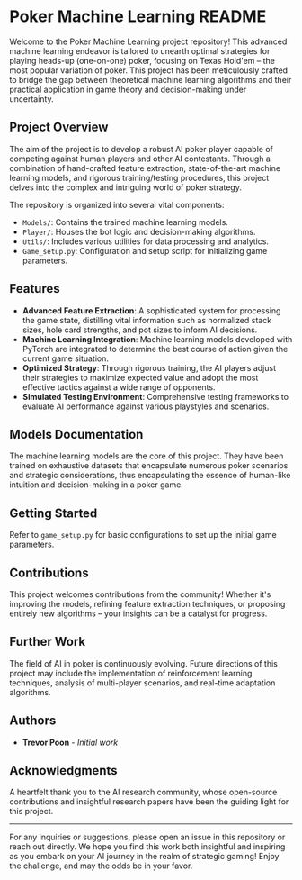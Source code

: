 # Poker Machine Learning README

Welcome to the Poker Machine Learning project repository! This advanced machine learning endeavor is tailored to unearth optimal strategies for playing heads-up (one-on-one) poker, focusing on Texas Hold'em – the most popular variation of poker. This project has been meticulously crafted to bridge the gap between theoretical machine learning algorithms and their practical application in game theory and decision-making under uncertainty.

## Project Overview

The aim of the project is to develop a robust AI poker player capable of competing against human players and other AI contestants. Through a combination of hand-crafted feature extraction, state-of-the-art machine learning models, and rigorous training/testing procedures, this project delves into the complex and intriguing world of poker strategy.

The repository is organized into several vital components:

- `Models/`: Contains the trained machine learning models.
- `Player/`: Houses the bot logic and decision-making algorithms.
- `Utils/`: Includes various utilities for data processing and analytics.
- `Game_setup.py`: Configuration and setup script for initializing game parameters.

## Features

- **Advanced Feature Extraction**: A sophisticated system for processing the game state, distilling vital information such as normalized stack sizes, hole card strengths, and pot sizes to inform AI decisions.
- **Machine Learning Integration**: Machine learning models developed with PyTorch are integrated to determine the best course of action given the current game situation.
- **Optimized Strategy**: Through rigorous training, the AI players adjust their strategies to maximize expected value and adopt the most effective tactics against a wide range of opponents.
- **Simulated Testing Environment**: Comprehensive testing frameworks to evaluate AI performance against various playstyles and scenarios.
  
## Models Documentation

The machine learning models are the core of this project. They have been trained on exhaustive datasets that encapsulate numerous poker scenarios and strategic considerations, thus encapsulating the essence of human-like intuition and decision-making in a poker game.

## Getting Started

Refer to `game_setup.py` for basic configurations to set up the initial game parameters.


## Contributions

This project welcomes contributions from the community! Whether it's improving the models, refining feature extraction techniques, or proposing entirely new algorithms – your insights can be a catalyst for progress.

## Further Work

The field of AI in poker is continuously evolving. Future directions of this project may include the implementation of reinforcement learning techniques, analysis of multi-player scenarios, and real-time adaptation algorithms.

## Authors

- **Trevor Poon** - _Initial work_

## Acknowledgments

A heartfelt thank you to the AI research community, whose open-source contributions and insightful research papers have been the guiding light for this project.

---

For any inquiries or suggestions, please open an issue in this repository or reach out directly. We hope you find this work both insightful and inspiring as you embark on your AI journey in the realm of strategic gaming! Enjoy the challenge, and may the odds be in your favor.
